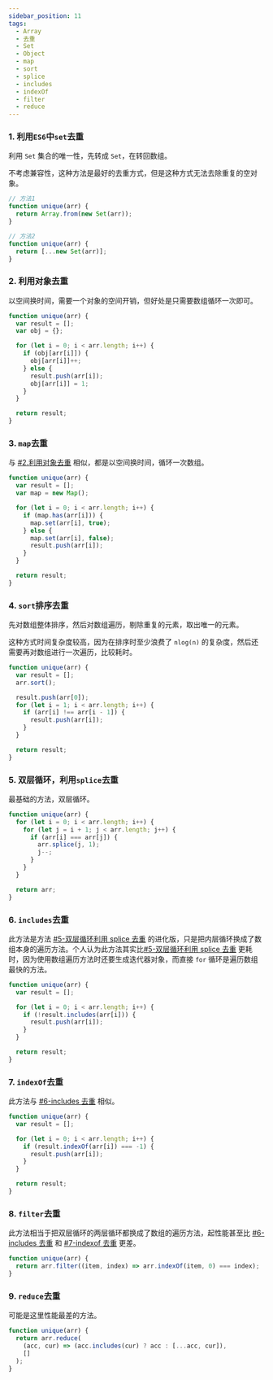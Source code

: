```yaml
---
sidebar_position: 11
tags:
  - Array
  - 去重
  - Set
  - Object
  - map
  - sort
  - splice
  - includes
  - indexOf
  - filter
  - reduce
---
```


### 1. 利用`ES6`中`set`去重

利用 `Set` 集合的唯一性，先转成 `Set`，在转回数组。

不考虑兼容性，这种方法是最好的去重方式，但是这种方式无法去除重复的空对象。

```javascript
// 方法1
function unique(arr) {
  return Array.from(new Set(arr));
}

// 方法2
function unique(arr) {
  return [...new Set(arr)];
}
```

### 2. 利用对象去重

以空间换时间，需要一个对象的空间开销，但好处是只需要数组循环一次即可。

```javascript
function unique(arr) {
  var result = [];
  var obj = {};

  for (let i = 0; i < arr.length; i++) {
    if (obj[arr[i]]) {
      obj[arr[i]]++;
    } else {
      result.push(arr[i]);
      obj[arr[i]] = 1;
    }
  }

  return result;
}
```

### 3. `map`去重

与 [#2.利用对象去重](#2-利用对象去重) 相似，都是以空间换时间，循环一次数组。

```javascript
function unique(arr) {
  var result = [];
  var map = new Map();

  for (let i = 0; i < arr.length; i++) {
    if (map.has(arr[i])) {
      map.set(arr[i], true);
    } else {
      map.set(arr[i], false);
      result.push(arr[i]);
    }
  }

  return result;
}
```

### 4. `sort`排序去重

先对数组整体排序，然后对数组遍历，剔除重复的元素，取出唯一的元素。

这种方式时间复杂度较高，因为在排序时至少浪费了 `nlog(n)` 的复杂度，然后还需要再对数组进行一次遍历，比较耗时。

```javascript
function unique(arr) {
  var result = [];
  arr.sort();

  result.push(arr[0]);
  for (let i = 1; i < arr.length; i++) {
    if (arr[i] !== arr[i - 1]) {
      result.push(arr[i]);
    }
  }

  return result;
}
```

### 5. 双层循环，利用`splice`去重

最基础的方法，双层循环。

```javascript
function unique(arr) {
  for (let i = 0; i < arr.length; i++) {
    for (let j = i + 1; j < arr.length; j++) {
      if (arr[i] === arr[j]) {
        arr.splice(j, 1);
        j--;
      }
    }
  }

  return arr;
}
```

### 6. `includes`去重

此方法是方法 [#5-双层循环利用 splice 去重](#5-双层循环利用splice去重) 的进化版，只是把内层循环换成了数组本身的遍历方法。个人认为此方法其实比[#5-双层循环利用 splice 去重](#5-双层循环利用splice去重) 更耗时，因为使用数组遍历方法时还要生成迭代器对象，而直接 `for` 循环是遍历数组最快的方法。

```javascript
function unique(arr) {
  var result = [];

  for (let i = 0; i < arr.length; i++) {
    if (!result.includes(arr[i])) {
      result.push(arr[i]);
    }
  }

  return result;
}
```

### 7. `indexOf`去重

此方法与 [#6-includes 去重](#6-includes去重) 相似。

```javascript
function unique(arr) {
  var result = [];

  for (let i = 0; i < arr.length; i++) {
    if (result.indexOf(arr[i]) === -1) {
      result.push(arr[i]);
    }
  }

  return result;
}
```

### 8. `filter`去重

此方法相当于把双层循环的两层循环都换成了数组的遍历方法，起性能甚至比 [#6-includes 去重](#6-includes去重) 和 [#7-indexof 去重](#7-indexof去重) 更差。

```javascript
function unique(arr) {
  return arr.filter((item, index) => arr.indexOf(item, 0) === index);
}
```

### 9. `reduce`去重

可能是这里性能最差的方法。

```javascript
function unique(arr) {
  return arr.reduce(
    (acc, cur) => (acc.includes(cur) ? acc : [...acc, cur]),
    []
  );
}
```
